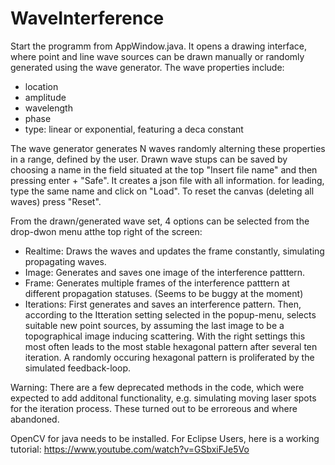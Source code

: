 # WaveInterference

Start the programm from AppWindow.java. It opens a drawing interface, where point and line wave sources can be drawn manually or randomly generated using the wave generator. 
The wave properties include: 
  - location
  - amplitude
  - wavelength
  - phase
  - type: linear or exponential, featuring a deca constant
 
The wave generator generates N waves randomly alterning these properties in a range, defined by the user.
Drawn wave stups can be saved by choosing a name in the field situated at the top "Insert file name" and then pressing enter + "Safe". It creates a json file with all information.
for leading, type the same name and click on "Load". To reset the canvas (deleting all waves) press "Reset".

From the drawn/generated wave set, 4 options can be selected from the drop-dwon menu atthe top right of the screen:
- Realtime: 
  Draws the waves and updates the frame constantly, simulating propagating waves.
- Image:
  Generates and saves one image of the interference patttern.
- Frame:
  Generates multiple frames of the interference patttern at different propagation statuses. (Seems to be buggy at the moment)
 - Iterations:
 First generates and saves an interference pattern. Then, according to the Itteration setting selected in the popup-menu, selects suitable new point sources,
 by assuming the last image to be a topographical image inducing scattering. With the right settings this most often leads to the most stable hexagonal pattern
 after several ten iteration. A randomly occuring hexagonal pattern is proliferated by the simulated feedback-loop.


Warning: There are a few deprecated methods in the code, which were expected to add additonal functionality, e.g. simulating moving laser spots for the iteration process. These turned out to be erroreous and where abandoned.

OpenCV for java needs to be installed. For Eclipse Users, here is a working tutorial: https://www.youtube.com/watch?v=GSbxiFJe5Vo
